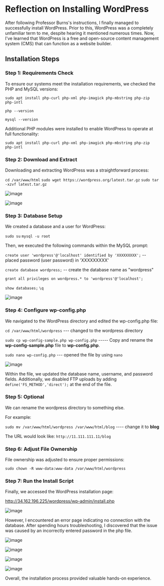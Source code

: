 # Reflection on Installing WordPress

After following Professor Burns's instructions, I finally managed to successfully install WordPress. Prior to this, WordPress was a completely unfamiliar term to me, despite hearing it mentioned numerous times. Now, I've learned that WordPress is a free and open-source content management system (CMS) that can function as a website builder.

## Installation Steps

### Step 1: Requirements Check

To ensure our systems meet the installation requirements, we checked the PHP and MySQL versions:

`sudo apt install php-curl php-xml php-imagick php-mbstring php-zip php-intl`

`php --version`

`mysql --version`

Additional PHP modules were installed to enable WordPress to operate at full functionality:

`sudo apt install php-curl php-xml php-imagick php-mbstring php-zip php-intl`

### Step 2: Download and Extract
Downloading and extracting WordPress was a straightforward process:

`cd /var/www/html`
`sudo wget https://wordpress.org/latest.tar.gz`
`sudo tar -xzvf latest.tar.gz`

![image](https://github.com/angela-ren/syslib2024/assets/58860495/e19d63ed-94ff-43b4-8dcd-b47edd96c267)

![image](https://github.com/angela-ren/syslib2024/assets/58860495/3eb43946-a716-49de-835b-6f956edd30d9)

### Step 3: Database Setup

We created a database and a user for WordPress:

`sudo su`   `mysql -u root`

Then, we executed the following commands within the MySQL prompt:

`create user 'wordpress'@'localhost' identified by 'XXXXXXXXX';` -- placed password (user password) in 'XXXXXXXXX'

`create database wordpress;` -- create the database name as "wordpress"

`grant all privileges on wordpress.* to 'wordpress'@'localhost';`

`show databases;`   `\q`

![image](https://github.com/angela-ren/syslib2024/assets/58860495/9d4adb30-77d8-4367-8a21-4748d44fbe13)

### Step 4: Configure wp-config.php

We navigated to the WordPress directory and edited the wp-config.php file:

`cd /var/www/html/wordpress` --- changed to the wordpress directory

`sudo cp wp-config-sample.php wp-config.php` ----- Copy and rename the **wp-config-sample.php** file to **wp-config.php**.

`sudo nano wp-config.php` --- opened the file by using `nano`

![image](https://github.com/angela-ren/syslib2024/assets/58860495/46a4019a-6c65-4f66-9ec9-a1282852725d)


Within the file, we updated the database name, username, and password fields. Additionally, we disabled FTP uploads by adding `define('FS_METHOD','direct');` at the end of the file.

### Step 5: Optional
We can rename the wordpress directory to something else.

For example: 

`sudo mv /var/www/html/wordpress /var/www/html/blog`  ---- change it to **blog**

The URL would look like:  `http://11.111.111.11/blog`

### Step 6: Adjust File Ownership

File ownership was adjusted to ensure proper permissions:

`sudo chown -R www-data:www-data /var/www/html/wordpress`

### Step 7: Run the Install Script

Finally, we accessed the WordPress installation page:

http://34.162.196.225/wordpress/wp-admin/install.php   

![image](https://github.com/angela-ren/syslib2024/assets/58860495/95ad53fc-8176-4f43-ba53-f266b31a407d)

However, I encountered an error page indicating no connection with the database. After spending hours troubleshooting, I discovered that the issue was caused by an incorrectly entered password in the php file.

![image](https://github.com/angela-ren/syslib2024/assets/58860495/d196116f-425c-4ed2-b807-ba4ed646fbd0)

![image](https://github.com/angela-ren/syslib2024/assets/58860495/22817efe-c64e-48a6-9125-86fa91027fb9)

![image](https://github.com/angela-ren/syslib2024/assets/58860495/e0523ed9-452a-42ab-aeef-4d31ddaebd87)

![image](https://github.com/angela-ren/syslib2024/assets/58860495/615e6b19-4e7e-4a45-ae14-05dd6d933853)


Overall, the installation process provided valuable hands-on experience.
































































